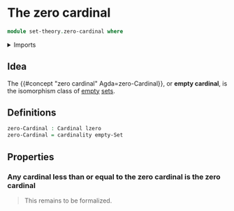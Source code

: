 # The zero cardinal

```agda
module set-theory.zero-cardinal where
```

<details><summary>Imports</summary>

```agda
open import elementary-number-theory.natural-numbers

open import foundation.action-on-identifications-functions
open import foundation.coproduct-types
open import foundation.decidable-propositions
open import foundation.decidable-subtypes
open import foundation.decidable-types
open import foundation.dependent-pair-types
open import foundation.discrete-types
open import foundation.double-negation
open import foundation.equality-coproduct-types
open import foundation.function-extensionality
open import foundation.function-types
open import foundation.functoriality-set-truncation
open import foundation.identity-types
open import foundation.isolated-elements
open import foundation.logical-equivalences
open import foundation.negated-equality
open import foundation.negation
open import foundation.powersets
open import foundation.propositional-truncations
open import foundation.sections
open import foundation.set-truncations
open import foundation.sets
open import foundation.surjective-maps
open import foundation.universe-levels

open import foundation-core.empty-types
open import foundation-core.fibers-of-maps
open import foundation-core.propositions

open import logic.propositionally-decidable-types

open import set-theory.cardinalities
open import set-theory.cardinality-projective-sets
open import set-theory.inequality-cardinalities
```

</details>

## Idea

The {{#concept "zero cardinal" Agda=zero-Cardinal}}, or **empty cardinal**, is
the isomorphism class of [empty](foundation.empty-types.md)
[sets](foundation-core.sets.md).

## Definitions

```agda
zero-Cardinal : Cardinal lzero
zero-Cardinal = cardinality empty-Set
```

## Properties

### Any cardinal less than or equal to the zero cardinal is the zero cardinal

> This remains to be formalized.
